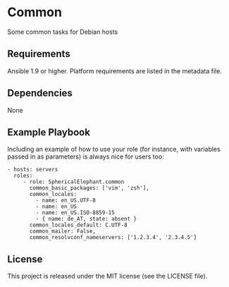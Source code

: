 Common
======

Some common tasks for Debian hosts

Requirements
------------

Ansible 1.9 or higher. Platform requirements are listed in the metadata file.

Dependencies
------------

None

Example Playbook
----------------

Including an example of how to use your role (for instance, with variables passed in as parameters) is always nice for users too:

    - hosts: servers
      roles:
         - role: SphericalElephant.common
           common_basic_packages: ['vim', 'zsh'],
           common_locales:
             - name: en_US.UTF-8
             - name: en_US
             - name: en_US.ISO-8859-15
             - { name: de_AT, state: absent }
           common_locales_default: C.UTF-8
           common_mailer: False,
           common_resolvconf_nameservers: ['1.2.3.4', '2.3.4.5']

License
-------

This project is released under the MIT license (see the LICENSE file).
